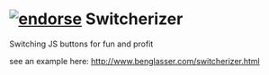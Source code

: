 [![endorse](https://api.coderwall.com/benglasser/endorsecount.png)](https://coderwall.com/benglasser)
Switcherizer
============

Switching JS buttons for fun and profit

see an example here:  http://www.benglasser.com/switcherizer.html
